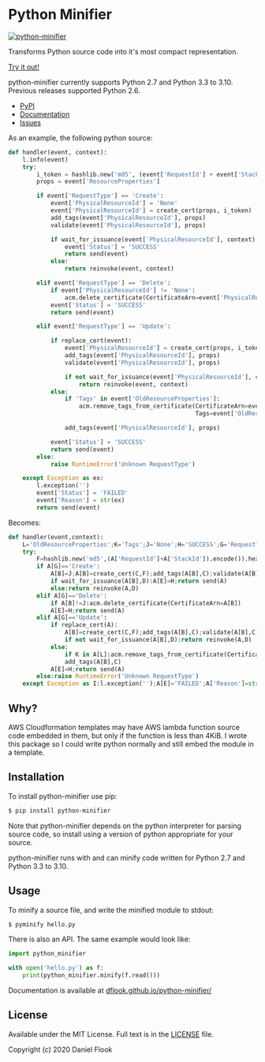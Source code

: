 # Python Minifier

[![python-minifier](https://circleci.com/gh/dflook/python-minifier/tree/main.svg?style=svg)](https://circleci.com/gh/dflook/python-minifier)

Transforms Python source code into it's most compact representation.

[Try it out!](https://python-minifier.com)

python-minifier currently supports Python 2.7 and Python 3.3 to 3.10. Previous releases supported Python 2.6.

* [PyPI](https://pypi.org/project/python-minifier/)
* [Documentation](https://dflook.github.io/python-minifier/)
* [Issues](https://github.com/dflook/python-minifier/issues)

As an example, the following python source:

```python
def handler(event, context):
    l.info(event)
    try:
        i_token = hashlib.new('md5', (event['RequestId'] + event['StackId']).encode()).hexdigest()
        props = event['ResourceProperties']

        if event['RequestType'] == 'Create':
            event['PhysicalResourceId'] = 'None'
            event['PhysicalResourceId'] = create_cert(props, i_token)
            add_tags(event['PhysicalResourceId'], props)
            validate(event['PhysicalResourceId'], props)

            if wait_for_issuance(event['PhysicalResourceId'], context):
                event['Status'] = 'SUCCESS'
                return send(event)
            else:
                return reinvoke(event, context)

        elif event['RequestType'] == 'Delete':
            if event['PhysicalResourceId'] != 'None':
                acm.delete_certificate(CertificateArn=event['PhysicalResourceId'])
            event['Status'] = 'SUCCESS'
            return send(event)

        elif event['RequestType'] == 'Update':

            if replace_cert(event):
                event['PhysicalResourceId'] = create_cert(props, i_token)
                add_tags(event['PhysicalResourceId'], props)
                validate(event['PhysicalResourceId'], props)

                if not wait_for_issuance(event['PhysicalResourceId'], context):
                    return reinvoke(event, context)
            else:
                if 'Tags' in event['OldResourceProperties']:
                    acm.remove_tags_from_certificate(CertificateArn=event['PhysicalResourceId'],
                                                     Tags=event['OldResourceProperties']['Tags'])

                add_tags(event['PhysicalResourceId'], props)

            event['Status'] = 'SUCCESS'
            return send(event)
        else:
            raise RuntimeError('Unknown RequestType')

    except Exception as ex:
        l.exception('')
        event['Status'] = 'FAILED'
        event['Reason'] = str(ex)
        return send(event)
```

Becomes:

```python
def handler(event,context):
	L='OldResourceProperties';K='Tags';J='None';H='SUCCESS';G='RequestType';E='Status';D=context;B='PhysicalResourceId';A=event;l.info(A)
	try:
		F=hashlib.new('md5',(A['RequestId']+A['StackId']).encode()).hexdigest();C=A['ResourceProperties']
		if A[G]=='Create':
			A[B]=J;A[B]=create_cert(C,F);add_tags(A[B],C);validate(A[B],C)
			if wait_for_issuance(A[B],D):A[E]=H;return send(A)
			else:return reinvoke(A,D)
		elif A[G]=='Delete':
			if A[B]!=J:acm.delete_certificate(CertificateArn=A[B])
			A[E]=H;return send(A)
		elif A[G]=='Update':
			if replace_cert(A):
				A[B]=create_cert(C,F);add_tags(A[B],C);validate(A[B],C)
				if not wait_for_issuance(A[B],D):return reinvoke(A,D)
			else:
				if K in A[L]:acm.remove_tags_from_certificate(CertificateArn=A[B],Tags=A[L][K])
				add_tags(A[B],C)
			A[E]=H;return send(A)
		else:raise RuntimeError('Unknown RequestType')
	except Exception as I:l.exception('');A[E]='FAILED';A['Reason']=str(I);return send(A)
```

## Why?

AWS Cloudformation templates may have AWS lambda function source code embedded in them, but only if the function is less 
than 4KiB. I wrote this package so I could write python normally and still embed the module in a template.

## Installation

To install python-minifier use pip:

```bash
$ pip install python-minifier
```

Note that python-minifier depends on the python interpreter for parsing source code, 
so install using a version of python appropriate for your source.

python-minifier runs with and can minify code written for Python 2.7 and Python 3.3 to 3.10.

## Usage

To minify a source file, and write the minified module to stdout:

```bash
$ pyminify hello.py
```

There is also an API. The same example would look like:

```python
import python_minifier

with open('hello.py') as f:
    print(python_minifier.minify(f.read()))
```

Documentation is available at [dflook.github.io/python-minifier/](https://dflook.github.io/python-minifier/)

## License

Available under the MIT License. Full text is in the [LICENSE](LICENSE) file.

Copyright (c) 2020 Daniel Flook
